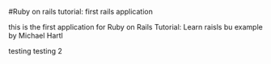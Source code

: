#Ruby on rails tutorial: first rails application

this is the first application for Ruby on Rails Tutorial: Learn raisls bu example by Michael Hartl

testing
testing 2
